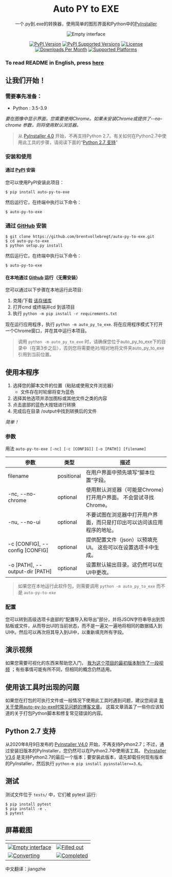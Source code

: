 <h1 align="center">Auto PY to EXE</h1>
<p align="center">一个.py到.exe的转换器，使用简单的图形界面和Python中的<a href="https://www.pyinstaller.org/">PyInstaller</a></p>

<p align="center">
    <img src="https://nitratine.net/posts/auto-py-to-exe/feature.png" alt="Empty interface">
</p>

<p align="center">
    <a href="https://pypi.org/project/auto-py-to-exe/"><img src="https://img.shields.io/pypi/v/auto-py-to-exe.svg" alt="PyPI Version"></a>
    <a href="https://pypi.org/project/auto-py-to-exe/"><img src="https://img.shields.io/pypi/pyversions/auto-py-to-exe.svg" alt="PyPI Supported Versions"></a>
    <a href="https://pypi.org/project/auto-py-to-exe/"><img src="https://img.shields.io/pypi/l/auto-py-to-exe.svg" alt="License"></a>
    <a href="https://pepy.tech/project/auto-py-to-exe"><img src="https://static.pepy.tech/badge/auto-py-to-exe/month" alt="Downloads Per Month"></a>
    <a href="https://pyinstaller.readthedocs.io/en/stable/requirements.html"><img src="https://img.shields.io/badge/platform-windows%20%7C%20linux%20%7C%20macos-lightgrey" alt="Supported Platforms"></a>
</p>

### To read README in English, press [here](https://github.com/jiangzhe11/auto-py-to-exe/blob/master/README.md)

## 让我们开始！

### 需要事先准备：
- Python : 3.5-3.9

*要在图像中显示界面，您需要使用Chrome。如果未安装Chrome或提供了--no-chrome 参数，则将使用默认浏览器。*

> 从 [PyInstaller 4.0](https://github.com/pyinstaller/pyinstaller/releases/tag/v4.0) 开始，不再支持Python 2.7。有关如何在Python2.7中使用此工具的步骤，请阅读下面的“[Python 2.7 支持](#python-27-支持)”

### 安装和使用
#### 通过 [PyPI](https://pypi.org/project/auto-py-to-exe/) 安装
您可以使用PyPI安装此项目：
```
$ pip install auto-py-to-exe
```
然后运行它，在终端中执行以下命令：
```
$ auto-py-to-exe
```

### 通过 [GitHub](https://github.com/brentvollebregt/auto-py-to-exe) 安装
```
$ git clone https://github.com/brentvollebregt/auto-py-to-exe.git
$ cd auto-py-to-exe
$ python setup.py install
```
然后运行它，在终端中执行以下命令：
```
$ auto-py-to-exe
```

#### 在本地通过 [Github](https://github.com/brentvollebregt/auto-py-to-exe) 运行（无需安装）
您可以通过以下步骤在本地运行此项目:
1. 克隆/下载 [该存储库](https://github.com/brentvollebregt/auto-py-to-exe)
2. 打开cmd 或终端并cd 到该项目
3. 执行 ```python -m pip install -r requirements.txt```

现在运行应用程序，执行 ```python -m auto_py_to_exe```. 将在应用程序模式下打开一个Chrome窗口，并在其中运行本项目。

> 调用 `python -m auto_py_to_exe` 时，请确保您位于auto_py_to_exe下的目录中（在第3步之后），否则您将需要绝对/相对地将文件夹auto_py_to_exe引用到当前位置。

## 使用本程序
1. 选择您的脚本文件的位置（粘贴或使用文件浏览器）
   - 文件存在时轮廓将变为蓝色
2. 选择其他选项并添加图标或其他文件之类的内容
3. 点击底部的蓝色大按钮进行转换
4. 完成后在目录 /output中找到转换后的文件

*简单！*

### 参数
用法 `auto-py-to-exe [-nc] [-c [CONFIG]] [-o [PATH]] [filename]`

| 参数 | 类型 | 描述 |
| - | - | - |
| filename | positional | 在用户界面中预先填写“脚本位置”字段。 |
| -nc, --no-chrome | optional | 使用默认浏览器（可能是Chrome）打开用户界面。 不会尝试寻找Chrome。 |
| -nu, --no-ui | optional | 不要试图在浏览器中打开用户界面，而只是打印出可以访问该应用程序的地址。 |
| -c [CONFIG], --config [CONFIG] | optional | 提供配置文件（json）以预填充UI。 这些可以在设置选项卡中生成。 |
| -o [PATH], --output-dir [PATH] | optional | 设置默认输出目录。这仍然可以在UI中更改。 |

> 如果您在本地运行此软件包，则需要调用 ```python -m auto_py_to_exe``` 而不是 ```auto-py-to-exe```

### 配置
您可以转到高级选项卡底部的“配置导入和导出”部分，并将JSON字符串导出到剪贴板或文件，从而导出UI的当前状态，而不是一遍又一遍地将相同的数据插入到UI中。然后可以再次将其导入到UI中，以重新填充所有字段。

## 演示视频

如果您需要可视化的东西来帮助您入门， [我为这个项目的最初版本制作了一段视频](https://youtu.be/OZSZHmWSOeM) ；有些事情可能有所不同，但相同的概念仍然适用。

## 使用该工具时出现的问题

如果您在打包的可执行文件或一般情况下使用此工具时遇到问题，建议您阅读 [我关于使用auto-py-to-exe时常见问题的博客文章](https://nitratine.net/blog/post/issues-when-using-auto-py-to-exe/?utm_source=auto_py_to_exe&utm_medium=readme_link&utm_campaign=auto_py_to_exe_help)。 这篇文章涵盖了一些你应该知道的关于打包Python脚本和修复常见错误的内容。

## Python 2.7 支持

从2020年8月9日发布的 [PyInstaller V4.0](https://github.com/pyinstaller/pyinstaller/releases/tag/v3.6) 开始，不再支持Python2.7；不过，通过安装旧版本的PyInstaller，您仍然可以在Python2.7中使用该工具。
[PyInstaller V3.6](https://github.com/pyinstaller/pyinstaller/releases/tag/v3.6) 是支持Python2.7的最后一个版本；要安装此版本，请先卸载任何现有版本的PyInstaller，然后执行 `python-m pip install pyinstaller==3.6`。

## 测试

测试文件位于 `tests/` 中，它们被 pytest 运行:

```
$ pip install pytest
$ pip install -e .
$ pytest
```

## 屏幕截图


| <!-- --> | <!-- --> |
| - | - |
| [![Empty interface](https://nitratine.net/posts/auto-py-to-exe/empty-interface.png)](https://nitratine.net/posts/auto-py-to-exe/empty-interface.png) | [![Filled out](https://nitratine.net/posts/auto-py-to-exe/filled-out.png)](https://nitratine.net/posts/auto-py-to-exe/filled-out.png) |
| [![Converting](https://nitratine.net/posts/auto-py-to-exe/converting.png)](https://nitratine.net/posts/auto-py-to-exe/converting.png) | [![Completed](https://nitratine.net/posts/auto-py-to-exe/completed.png)](https://nitratine.net/posts/auto-py-to-exe/completed.png) |

中文翻译：jiangzhe